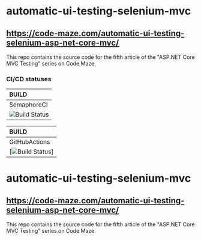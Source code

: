 # automatic-ui-testing-selenium-mvc
## https://code-maze.com/automatic-ui-testing-selenium-asp-net-core-mvc/
This repo contains the source code for the fifth article of the "ASP.NET Core MVC Testing" series on Code Maze

### CI/CD statuses

| BUILD |
|:----- |
|SemaphoreCI|
| ![Build Status](https://vabic.semaphoreci.com/badges/CodeMazeSelenium/branches/work.svg?key=1db44441-6274-44b9-8df1-7767d407e5e1)

| BUILD |
|:----- |
|GitHubActions|
| [![Build Status](https://github.com/actions/CodeMazeSelenium/workflows/.NET%20Core%20Ubuntu%20Docker/badge.svg?branch=work)]



# automatic-ui-testing-selenium-mvc
## https://code-maze.com/automatic-ui-testing-selenium-asp-net-core-mvc/
This repo contains the source code for the fifth article of the "ASP.NET Core MVC Testing" series on Code Maze
